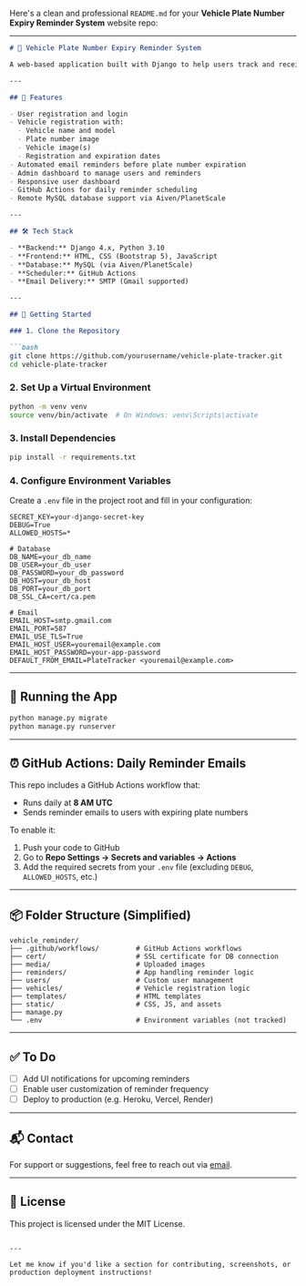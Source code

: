 Here's a clean and professional `README.md` for your **Vehicle Plate Number Expiry Reminder System** website repo:

---

````markdown
# 🚗 Vehicle Plate Number Expiry Reminder System

A web-based application built with Django to help users track and receive reminders before their vehicle plate numbers expire. The system supports user registration, vehicle management, automated email reminders, and GitHub Actions integration for scheduled tasks.

---

## 🔧 Features

- User registration and login
- Vehicle registration with:
  - Vehicle name and model
  - Plate number image
  - Vehicle image(s)
  - Registration and expiration dates
- Automated email reminders before plate number expiration
- Admin dashboard to manage users and reminders
- Responsive user dashboard
- GitHub Actions for daily reminder scheduling
- Remote MySQL database support via Aiven/PlanetScale

---

## 🛠️ Tech Stack

- **Backend:** Django 4.x, Python 3.10
- **Frontend:** HTML, CSS (Bootstrap 5), JavaScript
- **Database:** MySQL (via Aiven/PlanetScale)
- **Scheduler:** GitHub Actions
- **Email Delivery:** SMTP (Gmail supported)

---

## 🚀 Getting Started

### 1. Clone the Repository

```bash
git clone https://github.com/yourusername/vehicle-plate-tracker.git
cd vehicle-plate-tracker
````

### 2. Set Up a Virtual Environment

```bash
python -m venv venv
source venv/bin/activate  # On Windows: venv\Scripts\activate
```

### 3. Install Dependencies

```bash
pip install -r requirements.txt
```

### 4. Configure Environment Variables

Create a `.env` file in the project root and fill in your configuration:

```env
SECRET_KEY=your-django-secret-key
DEBUG=True
ALLOWED_HOSTS=*

# Database
DB_NAME=your_db_name
DB_USER=your_db_user
DB_PASSWORD=your_db_password
DB_HOST=your_db_host
DB_PORT=your_db_port
DB_SSL_CA=cert/ca.pem

# Email
EMAIL_HOST=smtp.gmail.com
EMAIL_PORT=587
EMAIL_USE_TLS=True
EMAIL_HOST_USER=youremail@example.com
EMAIL_HOST_PASSWORD=your-app-password
DEFAULT_FROM_EMAIL=PlateTracker <youremail@example.com>
```

---

## 🧪 Running the App

```bash
python manage.py migrate
python manage.py runserver
```

---

## ⏰ GitHub Actions: Daily Reminder Emails

This repo includes a GitHub Actions workflow that:

* Runs daily at **8 AM UTC**
* Sends reminder emails to users with expiring plate numbers

To enable it:

1. Push your code to GitHub
2. Go to **Repo Settings → Secrets and variables → Actions**
3. Add the required secrets from your `.env` file (excluding `DEBUG`, `ALLOWED_HOSTS`, etc.)

---

## 📦 Folder Structure (Simplified)

```
vehicle_reminder/
├── .github/workflows/         # GitHub Actions workflows
├── cert/                      # SSL certificate for DB connection
├── media/                     # Uploaded images
├── reminders/                 # App handling reminder logic
├── users/                     # Custom user management
├── vehicles/                  # Vehicle registration logic
├── templates/                 # HTML templates
├── static/                    # CSS, JS, and assets
├── manage.py
└── .env                       # Environment variables (not tracked)
```

---

## ✅ To Do

* [ ] Add UI notifications for upcoming reminders
* [ ] Enable user customization of reminder frequency
* [ ] Deploy to production (e.g. Heroku, Vercel, Render)

---

## 📬 Contact

For support or suggestions, feel free to reach out via [email](mailto:infojonasjay@gmail.com).

---

## 📄 License

This project is licensed under the MIT License.

```

---

Let me know if you'd like a section for contributing, screenshots, or production deployment instructions!
```
